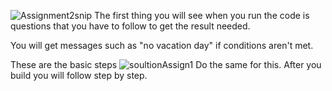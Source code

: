 ![Assignment2snip](https://user-images.githubusercontent.com/57150728/196600416-0e52862a-c9ae-417c-bee1-bd790a16d229.PNG)
The first thing you will see when you run the code is questions that you have to follow to get the result needed.

You will get messages such as "no vacation day" if conditions aren't met.

These are the basic steps
![soultionAssign1](https://user-images.githubusercontent.com/57150728/196601100-5f67a8a3-1858-473d-9d64-ab1b59556b03.PNG)
Do the same for this. After you build you will follow step by step.
